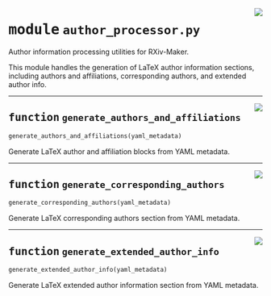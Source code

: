 <!-- markdownlint-disable -->

<a href="../../src/py/processors/author_processor.py#L0"><img align="right" style="float:right;" src="https://img.shields.io/badge/-source-cccccc?style=flat-square"></a>

# <kbd>module</kbd> `author_processor.py`
Author information processing utilities for RXiv-Maker. 

This module handles the generation of LaTeX author information sections, including authors and affiliations, corresponding authors, and extended author info. 


---

<a href="../../src/py/processors/author_processor.py#L8"><img align="right" style="float:right;" src="https://img.shields.io/badge/-source-cccccc?style=flat-square"></a>

## <kbd>function</kbd> `generate_authors_and_affiliations`

```python
generate_authors_and_affiliations(yaml_metadata)
```

Generate LaTeX author and affiliation blocks from YAML metadata. 


---

<a href="../../src/py/processors/author_processor.py#L110"><img align="right" style="float:right;" src="https://img.shields.io/badge/-source-cccccc?style=flat-square"></a>

## <kbd>function</kbd> `generate_corresponding_authors`

```python
generate_corresponding_authors(yaml_metadata)
```

Generate LaTeX corresponding authors section from YAML metadata. 


---

<a href="../../src/py/processors/author_processor.py#L163"><img align="right" style="float:right;" src="https://img.shields.io/badge/-source-cccccc?style=flat-square"></a>

## <kbd>function</kbd> `generate_extended_author_info`

```python
generate_extended_author_info(yaml_metadata)
```

Generate LaTeX extended author information section from YAML metadata. 


